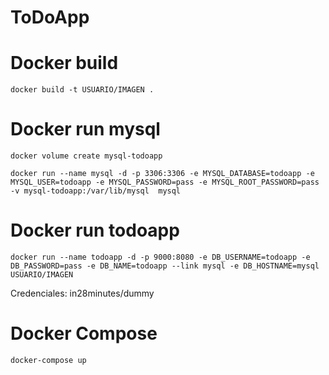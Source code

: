 # ToDoApp

# Docker build
`docker build -t USUARIO/IMAGEN .`

# Docker run mysql
`docker volume create mysql-todoapp`

`docker run --name mysql -d -p 3306:3306 -e MYSQL_DATABASE=todoapp -e MYSQL_USER=todoapp -e MYSQL_PASSWORD=pass -e MYSQL_ROOT_PASSWORD=pass -v mysql-todoapp:/var/lib/mysql  mysql`

# Docker run todoapp
`docker run --name todoapp -d -p 9000:8080 -e DB_USERNAME=todoapp -e DB_PASSWORD=pass -e DB_NAME=todoapp --link mysql -e DB_HOSTNAME=mysql USUARIO/IMAGEN`

Credenciales: in28minutes/dummy

# Docker Compose
`docker-compose up`

